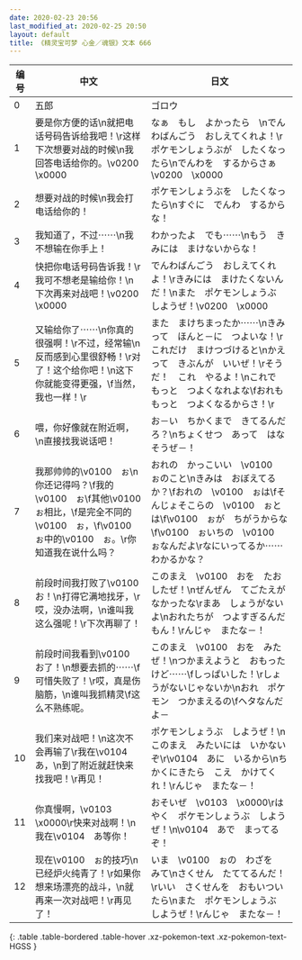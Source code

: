 ```yaml
---
date: 2020-02-23 20:56
last_modified_at: 2020-02-25 20:50
layout: default
title: 《精灵宝可梦 心金／魂银》文本 666
---
```

| 编号 | 中文 | 日文 |
| ---- | ---- | ---- |
| 0 | 五郎 | ゴロウ |
| 1 | 要是你方便的话\n就把电话号码告诉给我吧！\r这样下次想要对战的时候\n我回答电话给你的。\v0200　\x0000 | なぁ　もし　よかったら　\nでんわばんごう　おしえてくれよ！\rポケモンしょうぶが　したくなったら\nでんわを　するからさぁ\v0200　\x0000 |
| 2 | 想要对战的时候\n我会打电话给你的！ | ポケモンしょうぶを　したくなったら\nすぐに　でんわ　するからな！ |
| 3 | 我知道了，不过⋯⋯\n我不想输在你手上！ | わかったよ　でも⋯⋯\nもう　きみには　まけないからな！ |
| 4 | 快把你电话号码告诉我！\r我可不想老是输给你！\n下次再来对战吧！\v0200　\x0000 | でんわばんごう　おしえてくれよ！\rきみには　まけたくないんだ！\nまた　ポケモンしょうぶ　しようぜ！\v0200　\x0000 |
| 5 | 又输给你了⋯⋯\n你真的很强啊！\r不过，经常输\n反而感到心里很舒畅！\r对了！这个给你吧！\n这下你就能变得更强，\f当然，我也一样！\r | また　まけちまったか⋯⋯\nきみって　ほんと－に　つよいな！\rこれだけ　まけつづけると\nかえって　きぶんが　いいぜ！\rそうだ！　これ　やるよ！\nこれで　もっと　つよくなれよな\fおれも　もっと　つよくなるからさ！\r |
| 6 | 喂，你好像就在附近啊，\n直接找我说话吧！ | お－い　ちかくまで　きてるんだろ？\nちょくせつ　あって　はなそうぜ－！ |
| 7 | 我那帅帅的\v0100　ぉ\n你还记得吗？\f我的\v0100　ぉ\f其他\v0100　ぉ相比，\f是完全不同的\v0100　ぉ，\f\v0100　ぉ中的\v0100　ぉ。\r你知道我在说什么吗？ | おれの　かっこいい　\v0100　ぉのこと\nきみは　おぼえてるか？\fおれの　\v0100　ぉは\fそんじょそこらの　\v0100　ぉとは\f\v0100　ぉが　ちがうからな\f\v0100　ぉいちの　\v0100　ぉなんだよ\rなにいってるか⋯⋯　わかるかな？ |
| 8 | 前段时间我打败了\v0100　お！\n打得它满地找牙，\r哎，没办法啊，\n谁叫我这么强呢！\r下次再聊了！ | このまえ　\v0100　おを　たおしたぜ！\nぜんぜん　てごたえが　なかったな\rまあ　しょうがないよ\nおれたちが　つよすぎるんだもん！\rんじゃ　またな－！ |
| 9 | 前段时间我看到\v0100　お了！\n想要去抓的⋯⋯\f可惜失败了！\r哎，真是伤脑筋，\n谁叫我抓精灵\f这么不熟练呢。 | このまえ　\v0100　おを　みたぜ！\nつかまえようと　おもったけど⋯⋯\fしっぱいした！\rしょうがないじゃないか\nおれ　ポケモン　つかまえるの\fヘタなんだよ－ |
| 10 | 我们来对战吧！\n这次不会再输了\r我在\v0104　あ，\n到了附近就赶快来找我吧！\r再见！ | ポケモンしょうぶ　しようぜ！\nこのまえ　みたいには　いかないぞ\r\v0104　あに　いるから\nちかくにきたら　こえ　かけてくれ！\rんじゃ　またな－！ |
| 11 | 你真慢啊，\v0103　\x0000\r快来对战啊！\n我在\v0104　あ等你！ | おそいぜ　\v0103　\x0000\rはやく　ポケモンしょうぶ　しようぜ！\n\v0104　あで　まってるぞ！ |
| 12 | 现在\v0100　ぉ的技巧\n已经炉火纯青了！\r如果你想来场漂亮的战斗，\n就再来一次对战吧！\r再见了！ | いま　\v0100　ぉの　わざを　みて\nさくせん　たててるんだ！\rいい　さくせんを　おもいついたら\nまた　ポケモンしょうぶ　しようぜ！\rんじゃ　またな－！ |
{: .table .table-bordered .table-hover .xz-pokemon-text .xz-pokemon-text-HGSS }